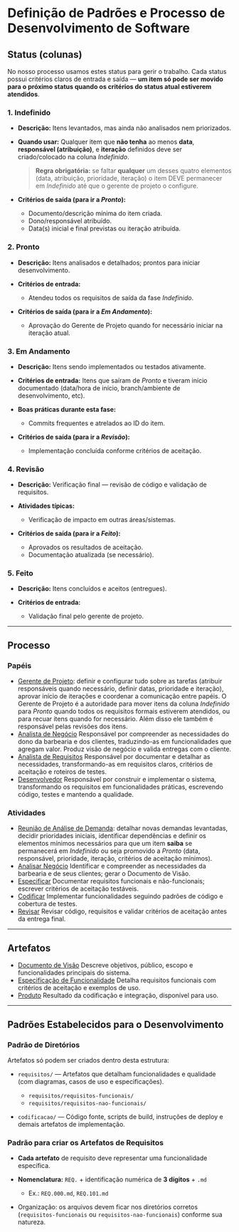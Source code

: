 # Definição de Padrões e Processo de Desenvolvimento de Software

## Status (colunas)

No nosso processo usamos estes status para gerir o trabalho. Cada status possui critérios claros de entrada e saída — **um item só pode ser movido para o próximo status quando os critérios do status atual estiverem atendidos**.

### 1. Indefinido

* **Descrição:** Itens levantados, mas ainda não analisados nem priorizados.
* **Quando usar:** Qualquer item que **não tenha** ao menos **data**, **responsável (atribuição)**, e **iteração** definidos deve ser criado/colocado na coluna *Indefinido*.

  > **Regra obrigatória:** se faltar **qualquer** um desses quatro elementos (data, atribuição, prioridade, iteração) o item DEVE permanecer em *Indefinido* até que o gerente de projeto o configure.
* **Critérios de saída (para ir a *Pronto*):**

  * Documento/descrição mínima do item criada.
  * Dono/responsável atribuído.
  * Data(s) inicial e final previstas ou iteração atribuída.

### 2. Pronto

* **Descrição:** Itens analisados e detalhados; prontos para iniciar desenvolvimento.
* **Critérios de entrada:**

  * Atendeu todos os requisitos de saída da fase *Indefinido*.
* **Critérios de saída (para ir a *Em Andamento*):**

  * Aprovação do Gerente de Projeto quando for necessário iniciar na iteração atual.

### 3. Em Andamento

* **Descrição:** Itens sendo implementados ou testados ativamente.
* **Critérios de entrada:** Itens que saíram de *Pronto* e tiveram início documentado (data/hora de início, branch/ambiente de desenvolvimento, etc).
* **Boas práticas durante esta fase:**

  * Commits frequentes e atrelados ao ID do item.

* **Critérios de saída (para ir a *Revisão*):**

  * Implementação concluída conforme critérios de aceitação.

### 4. Revisão

* **Descrição:** Verificação final — revisão de código e validação de requisitos.
* **Atividades típicas:**

  * Verificação de impacto em outras áreas/sistemas.

* **Critérios de saída (para ir a *Feito*):**

  * Aprovados os resultados de aceitação.
  * Documentação atualizada (se necessário).

### 5. Feito

* **Descrição:** Itens concluídos e aceitos (entregues).
* **Critérios de entrada:**

  * Validação final pelo gerente de projeto.
---

## Processo

### Papéis

* [Gerente de Projeto](papeis.md#gerente-de-projeto): definir e configurar tudo sobre as tarefas (atribuir responsáveis quando necessário, definir datas, prioridade e iteração), aprovar início de iterações e coordenar a comunicação entre papéis. O Gerente de Projeto é a autoridade para mover itens da coluna *Indefinido* para *Pronto* quando todos os requisitos formais estiverem atendidos, ou para recuar itens quando for necessário. Além disso ele também é responsável pelas revisões dos itens.
* [Analista de Negócio](papeis.md#analista-de-negocio)
  Responsável por compreender as necessidades do dono da barbearia e dos clientes, traduzindo-as em funcionalidades que agregam valor. Produz visão de negócio e valida entregas com o cliente.
* [Analista de Requisitos](papeis.md#analista-de-requisitos)
  Responsável por documentar e detalhar as necessidades, transformando-as em requisitos claros, critérios de aceitação e roteiros de testes.
* [Desenvolvedor](papeis.md#desenvolvedor)
  Responsável por construir e implementar o sistema, transformando os requisitos em funcionalidades práticas, escrevendo código, testes e mantendo a qualidade.

### Atividades

* [Reunião de Análise de Demanda](atividades.md#5-reuniao-de-analise-de-demanda): detalhar novas demandas levantadas, decidir prioridades iniciais, identificar dependências e definir os elementos mínimos necessários para que um item **saiba** se permanecerá em *Indefinido* ou seja promovido a *Pronto* (data, responsável, prioridade, iteração, critérios de aceitação mínimos).
* [Analisar Negócio](atividades.md#1-analisar-negocio)
  Identificar e compreender as necessidades da barbearia e de seus clientes; gerar o Documento de Visão.
* [Especificar](atividades.md#2-especificar-funcionalidades)
  Documentar requisitos funcionais e não-funcionais; escrever critérios de aceitação testáveis.
* [Codificar](atividades.md#3-codificar)
  Implementar funcionalidades seguindo padrões de código e cobertura de testes.
* [Revisar](atividades.md#4-revisar)
  Revisar código, requisitos e validar critérios de aceitação antes da entrega final.


---

## Artefatos

* [Documento de Visão](artefatos.md#1-documento-de-visao)
  Descreve objetivos, público, escopo e funcionalidades principais do sistema.
* [Especificação de Funcionalidade](artefatos.md#2-especificacao-de-funcionalidade)
  Detalha requisitos funcionais com critérios de aceitação e exemplos de uso.
* [Produto](artefatos.md#3-produto)
  Resultado da codificação e integração, disponível para uso.

---

## Padrões Estabelecidos para o Desenvolvimento

### Padrão de Diretórios

Artefatos só podem ser criados dentro desta estrutura:

* `requisitos/` — Artefatos que detalham funcionalidades e qualidade (com diagramas, casos de uso e especificações).

  * `requisitos/requisitos-funcionais/`
  * `requisitos/requisitos-nao-funcionais/`
* `codificacao/` — Código fonte, scripts de build, instruções de deploy e demais artefatos de implementação.

### Padrão para criar os Artefatos de Requisitos

* **Cada artefato** de requisito deve representar uma funcionalidade específica.
* **Nomenclatura:** `REQ.` + identificação numérica de **3 dígitos** + `.md`

  * Ex.: `REQ.000.md`, `REQ.101.md`

* Organização: os arquivos devem ficar nos diretórios corretos (`requisitos-funcionais` ou `requisitos-nao-funcionais`) conforme sua natureza.
